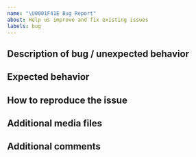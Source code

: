 ```yaml
---
name: "\U0001F41E Bug Report"
about: Help us improve and fix existing issues
labels: bug
---
```

## Description of bug / unexpected behavior
<!-- Add a clear and concise description of the problem you encountered. -->


## Expected behavior
<!-- Add a clear and concise description of what you expected to happen. -->


## How to reproduce the issue
<!-- Steps to reproduce the unwanted behaviour. -->


## Additional media files
<!-- Paste in any relevant videos/images to provide context. -->


## Additional comments
<!-- Add further context that you think might be relevant for this issue here. -->
